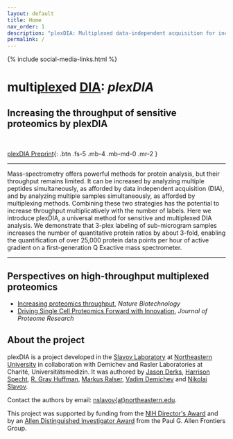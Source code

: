```yaml
---
layout: default
title: Home
nav_order: 1
description: "plexDIA: Multiplexed data-independent acquisition for increasing proteomics throughput"
permalink: /
---
```

{% include social-media-links.html %}

# multi<u>plex</u>ed <u>DIA</u>: *plexDIA*
<!-- {: .fs-6 .fw-300}  {: .fs-9 } -->

## Increasing the throughput of sensitive proteomics by plexDIA

&nbsp;


[plexDIA Preprint][plexDIA]{: .btn .fs-5 .mb-4 .mb-md-0 .mr-2 }<!--
[plexDIA code on GitHub](https://github.com/SlavovLab/plxDIA){: .btn .fs-5 .mb-4 .mb-md-0 }
-->

------------

Mass-spectrometry offers powerful methods for protein analysis, but their throughput remains limited. It can be increased by analyzing multiple peptides simultaneously, as afforded by data independent acquisition (DIA), and by analyzing multiple samples simultaneously, as afforded by multiplexing methods. Combining these two strategies has the potential to increase throughput multiplicatively with the number of labels. Here we introduce plexDIA, a universal method for sensitive and multiplexed DIA analysis. We demonstrate that 3-plex labeling of sub-microgram samples increases the number of quantitative protein ratios by about 3-fold, enabling the quantification of over 25,000 protein data points per hour of active gradient on a first-generation Q Exactive mass spectrometer.

------------

<!--
![]({{site.baseurl}}/assets/images/SCOPE2-ac.png){: width="100%" .center-image}

------------
-->


## Perspectives on high-throughput multiplexed proteomics
* [Increasing proteomics throughput](https://www.nature.com/articles/s41587-021-00881-z), *Nature Biotechnology*
* [Driving Single Cell Proteomics Forward with Innovation](https://pubmed.ncbi.nlm.nih.gov/34597050/), *Journal of Proteome Research*



## About the project

plexDIA is a project developed in the [Slavov Laboratory](http://slavovlab.net) at [Northeastern University](https://www.northeastern.edu/) in collaboration with Demichev and Rasler Laboratories at Charité, Universitätsmedizin. It was authored by [Jason Derks](https://slavovlab.net/people.htm), [Harrison Specht](http://harrisonspecht.com), [R. Gray Huffman](https://slavovlab.net/people.htm), [Markus Ralser](https://www.crick.ac.uk/research/labs/markus-ralser), [Vadim Demichev](https://github.com/vdemichev) and [Nikolai Slavov](https://coe.northeastern.edu/people/slavov-nikolai/).   


Contact the authors by email: [nslavov\{at\}northeastern.edu](mailto:nslavov@northeastern.edu).

This project was supported by funding from the [NIH Director's Award](https://projectreporter.nih.gov/project_info_description.cfm?aid=9167004&icde=31336575) and by an [Allen Distinguished Investigator Award](https://alleninstitute.org/what-we-do/frontiers-group/distinguished-investigators/projects/tracking-proteome-dynamics-single-cells) from the Paul G. Allen Frontiers Group.

[plexDIA]: https://plexdia.slavovlab.net/#about-the-project "Multiplexed data-independent acquisition by plexDIA"
